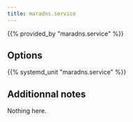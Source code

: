 ```yaml
---
title: maradns.service
---
```


{{% provided_by "maradns.service" %}}

## Options

{{% systemd_unit "maradns.service" %}}

## Additionnal notes

Nothing here.